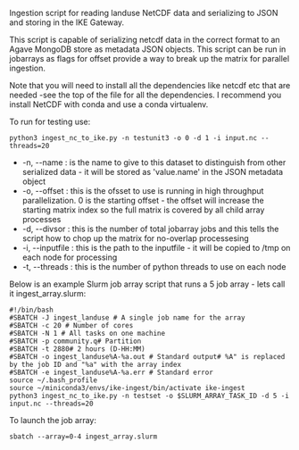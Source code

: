 Ingestion script for reading landuse NetCDF data and serializing to JSON and storing in the IKE Gateway.

This script is capable of serializing netcdf data in the correct format to an Agave MongoDB store as metadata JSON objects. This script can be run in jobarrays as flags for offset provide a way to break up the matrix for parallel ingestion.

Note that you will need to install all the dependencies like netcdf etc that are needed -see the top of the file for all the dependencies.  I recommend you install NetCDF with conda and use a conda virtualenv.


To run for testing use:
```
python3 ingest_nc_to_ike.py -n testunit3 -o 0 -d 1 -i input.nc --threads=20
```
* -n, --name : is the name to give to this dataset to distinguish from other serialized data - it will be stored as 'value.name' in the JSON metadata object
* -o, --offset : this is the ofsset to use is running in high throughput parallelization.  0 is the starting offset - the offset will increase the starting matrix index so the full matrix is covered by all child array processes
* -d, --divsor : this is the number of total jobarray jobs and this tells the script how to chop up the matrix for no-overlap processesing
* -i, --inputfile : this is the path to the inputfile - it will be copied to /tmp on each node for processing 
* -t, --threads : this is the number of python threads to use on each node

Below is an example Slurm job array script that runs a 5 job array - lets call it ingest_array.slurm:
```
#!/bin/bash
#SBATCH -J ingest_landuse # A single job name for the array
#SBATCH -c 20 # Number of cores
#SBATCH -N 1 # All tasks on one machine
#SBATCH -p community.q# Partition
#SBATCH -t 2880# 2 hours (D-HH:MM)
#SBATCH -o ingest_landuse%A-%a.out # Standard output# %A" is replaced by the job ID and "%a" with the array index
#SBATCH -e ingest_landuse%A-%a.err # Standard error
source ~/.bash_profile
source ~/miniconda3/envs/ike-ingest/bin/activate ike-ingest
python3 ingest_nc_to_ike.py -n testset -o $SLURM_ARRAY_TASK_ID -d 5 -i input.nc --threads=20
```

To launch the job array:
```
sbatch --array=0-4 ingest_array.slurm 
```

